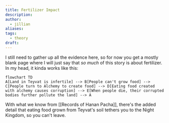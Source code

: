 ```yaml
---
title: Fertilizer Impact
description: 
author:
  - jillian
aliases: 
tags:
  - theory
draft:
---
```

I still need to gather up all the evidence here, so for now you get a mostly blank page where I will just say that *so much* of this story is about fertilizer. In my head, it kinda works like this:

```mermaid
flowchart TD 
A[Land in Teyvat is infertile] --> B[People can't grow food] --> C[People turn to Alchemy to create food] --> D[Eating food created with alchemy causes corruption] --> E[When people die, their corrupted bodies further pollute the land] --> A
```

With what we know from [[Records of Hanan Pacha]], there's the added detail that eating food grown from Teyvat's soil tethers you to the Night Kingdom, so you can't leave. 